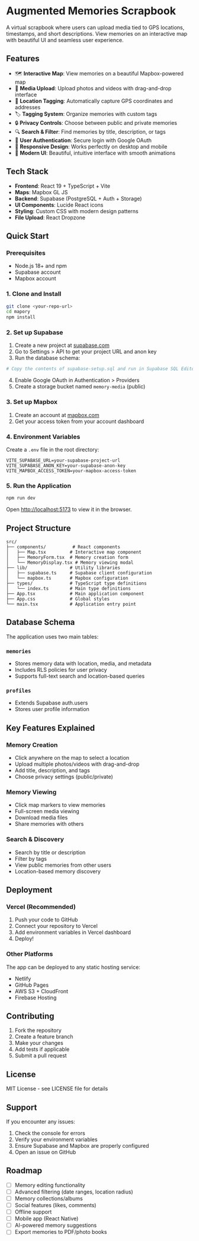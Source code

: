 # Augmented Memories Scrapbook

A virtual scrapbook where users can upload media tied to GPS locations, timestamps, and short descriptions. View memories on an interactive map with beautiful UI and seamless user experience.

## Features

- 🗺️ **Interactive Map**: View memories on a beautiful Mapbox-powered map
- 📸 **Media Upload**: Upload photos and videos with drag-and-drop interface
- 📍 **Location Tagging**: Automatically capture GPS coordinates and addresses
- 🏷️ **Tagging System**: Organize memories with custom tags
- 🔒 **Privacy Controls**: Choose between public and private memories
- 🔍 **Search & Filter**: Find memories by title, description, or tags
- 👤 **User Authentication**: Secure login with Google OAuth
- 📱 **Responsive Design**: Works perfectly on desktop and mobile
- 🎨 **Modern UI**: Beautiful, intuitive interface with smooth animations

## Tech Stack

- **Frontend**: React 19 + TypeScript + Vite
- **Maps**: Mapbox GL JS
- **Backend**: Supabase (PostgreSQL + Auth + Storage)
- **UI Components**: Lucide React icons
- **Styling**: Custom CSS with modern design patterns
- **File Upload**: React Dropzone

## Quick Start

### Prerequisites

- Node.js 18+ and npm
- Supabase account
- Mapbox account

### 1. Clone and Install

```bash
git clone <your-repo-url>
cd mapory
npm install
```

### 2. Set up Supabase

1. Create a new project at [supabase.com](https://supabase.com)
2. Go to Settings > API to get your project URL and anon key
3. Run the database schema:

```bash
# Copy the contents of supabase-setup.sql and run in Supabase SQL Editor
```

4. Enable Google OAuth in Authentication > Providers
5. Create a storage bucket named `memory-media` (public)

### 3. Set up Mapbox

1. Create an account at [mapbox.com](https://mapbox.com)
2. Get your access token from your account dashboard

### 4. Environment Variables

Create a `.env` file in the root directory:

```env
VITE_SUPABASE_URL=your-supabase-project-url
VITE_SUPABASE_ANON_KEY=your-supabase-anon-key
VITE_MAPBOX_ACCESS_TOKEN=your-mapbox-access-token
```

### 5. Run the Application

```bash
npm run dev
```

Open [http://localhost:5173](http://localhost:5173) to view it in the browser.

## Project Structure

```
src/
├── components/          # React components
│   ├── Map.tsx         # Interactive map component
│   ├── MemoryForm.tsx  # Memory creation form
│   └── MemoryDisplay.tsx # Memory viewing modal
├── lib/                # Utility libraries
│   ├── supabase.ts     # Supabase client configuration
│   └── mapbox.ts       # Mapbox configuration
├── types/              # TypeScript type definitions
│   └── index.ts        # Main type definitions
├── App.tsx             # Main application component
├── App.css             # Global styles
└── main.tsx            # Application entry point
```

## Database Schema

The application uses two main tables:

### `memories`

- Stores memory data with location, media, and metadata
- Includes RLS policies for user privacy
- Supports full-text search and location-based queries

### `profiles`

- Extends Supabase auth.users
- Stores user profile information

## Key Features Explained

### Memory Creation

- Click anywhere on the map to select a location
- Upload multiple photos/videos with drag-and-drop
- Add title, description, and tags
- Choose privacy settings (public/private)

### Memory Viewing

- Click map markers to view memories
- Full-screen media viewing
- Download media files
- Share memories with others

### Search & Discovery

- Search by title or description
- Filter by tags
- View public memories from other users
- Location-based memory discovery

## Deployment

### Vercel (Recommended)

1. Push your code to GitHub
2. Connect your repository to Vercel
3. Add environment variables in Vercel dashboard
4. Deploy!

### Other Platforms

The app can be deployed to any static hosting service:

- Netlify
- GitHub Pages
- AWS S3 + CloudFront
- Firebase Hosting

## Contributing

1. Fork the repository
2. Create a feature branch
3. Make your changes
4. Add tests if applicable
5. Submit a pull request

## License

MIT License - see LICENSE file for details

## Support

If you encounter any issues:

1. Check the console for errors
2. Verify your environment variables
3. Ensure Supabase and Mapbox are properly configured
4. Open an issue on GitHub

## Roadmap

- [ ] Memory editing functionality
- [ ] Advanced filtering (date ranges, location radius)
- [ ] Memory collections/albums
- [ ] Social features (likes, comments)
- [ ] Offline support
- [ ] Mobile app (React Native)
- [ ] AI-powered memory suggestions
- [ ] Export memories to PDF/photo books
